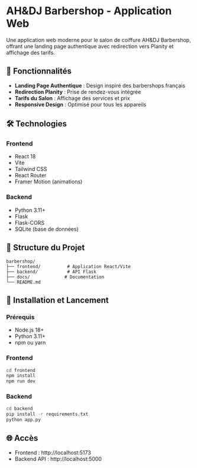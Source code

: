 # AH&DJ Barbershop - Application Web

Une application web moderne pour le salon de coiffure AH&DJ Barbershop, offrant une landing page authentique avec redirection vers Planity et affichage des tarifs.

## 🚀 Fonctionnalités

- **Landing Page Authentique** : Design inspiré des barbershops français
- **Redirection Planity** : Prise de rendez-vous intégrée
- **Tarifs du Salon** : Affichage des services et prix
- **Responsive Design** : Optimisé pour tous les appareils

## 🛠️ Technologies

### Frontend
- React 18
- Vite
- Tailwind CSS
- React Router
- Framer Motion (animations)

### Backend
- Python 3.11+
- Flask
- Flask-CORS
- SQLite (base de données)

## 📁 Structure du Projet

```
barbershop/
├── frontend/          # Application React/Vite
├── backend/           # API Flask
├── docs/             # Documentation
└── README.md
```

## 🚀 Installation et Lancement

### Prérequis
- Node.js 18+
- Python 3.11+
- npm ou yarn

### Frontend
```bash
cd frontend
npm install
npm run dev
```

### Backend
```bash
cd backend
pip install -r requirements.txt
python app.py
```

## 🌐 Accès
- Frontend : http://localhost:5173
- Backend API : http://localhost:5000
